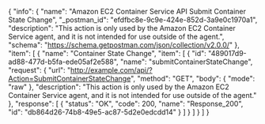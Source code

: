 {
  "info": {
    "name": "Amazon EC2 Container Service API Submit Container State Change",
    "_postman_id": "efdfbc8e-9c9e-424e-852d-3a9e0c1970a1",
    "description": "This action is only used by the Amazon EC2 Container Service agent, and it is not intended for use outside of the agent.",
    "schema": "https://schema.getpostman.com/json/collection/v2.0.0/"
  },
  "item": [
    {
      "name": "Container State Change",
      "item": [
        {
          "id": "489017d9-ad88-477d-b5fa-ede05af2e588",
          "name": "submitContainerStateChange",
          "request": {
            "url": "http://example.com/api/?Action=SubmitContainerStateChange",
            "method": "GET",
            "body": {
              "mode": "raw"
            },
            "description": "This action is only used by the Amazon EC2 Container Service agent, and it is not intended for use outside of the agent."
          },
          "response": [
            {
              "status": "OK",
              "code": 200,
              "name": "Response_200",
              "id": "db864d26-74b8-49e5-ac87-5d2e0edcdd14"
            }
          ]
        }
      ]
    }
  ]
}